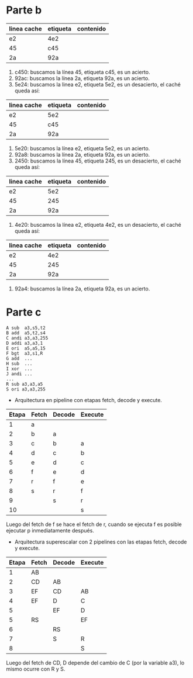 # Parte b

| linea cache | etiqueta | contenido |
|---|---|---|
| e2 | 4e2 |  |
| 45 | c45 | |
| 2a | 92a | |

1. c450: buscamos la línea 45, etiqueta c45,  es un acierto.
2. 92ac: buscamos la línea 2a, etiqueta 92a, es un acierto.
3. 5e24: buscamos la linea e2, etiqueta 5e2, es un desacierto, el caché queda así:

| linea cache | etiqueta | contenido |
|---|---|---|
| e2 | 5e2 |  |
| 45 | c45 | |
| 2a | 92a | |
1. 5e20: buscamos la línea e2, etiqueta 5e2, es un acierto.
2. 92a8: buscamos la línea 2a, etiqueta 92a, es un acierto.
3. 2450: buscamos la línea 45, etiqueta 245, es un desacierto, el caché queda así:

| linea cache | etiqueta | contenido |
|---|---|---|
| e2 | 5e2 |  |
| 45 | 245 | |
| 2a | 92a | |
1. 4e20: buscamos la línea e2, etiqueta 4e2, es un desacierto, el caché queda así:

| linea cache | etiqueta | contenido |
|---|---|---|
| e2 | 4e2 |  |
| 45 | 245 | |
| 2a | 92a | |
1. 92a4: buscamos la línea 2a, etiqueta 92a, es un acierto.
# Parte c

```
A sub  a3,s5,t2
B add  a5,t2,s4
C andi a3,a3,255
D addi a3,a3,1
E ori  a5,a5,15
F bgt  a3,s1,R
G add  ...
H sub  ...
I xor  ...
J andi ...
...
R sub a3,a3,a5
S ori a3,a3,255
```

- Arquitectura en pipeline con etapas fetch, decode y execute.

| Etapa | Fetch | Decode | Execute |
|---|---|---|---|
| 1 | a |  |  |
| 2 | b | a |  |
| 3 | c | b | a |
| 4 | d | c | b |
| 5 | e | d | c |
| 6 | f | e | d |
| 7 | r | f | e |
| 8 | s | r | f |
| 9 |   | s | r |
| 10 | | | s|

Luego del fetch de f se hace el fetch de r, cuando se ejecuta f es posible ejecutar p inmediatamente después.

- Arquitectura superescalar con 2 pipelines con las etapas fetch, decode y execute.

| Etapa | Fetch | Decode | Execute |
|---|---|---|---|  
| 1 | AB |  |  |
| 2 | CD | AB |  |
| 3 | EF | CD | AB |
| 4 |EF | D | C |
| 5 |  | EF | D |
| 5 |RS  |  | EF |
| 6 |  | RS |  |
| 7 | | S | R |
| 8 | | | S |

Luego del fetch de CD, D depende del cambio de C (por la variable a3), lo mismo ocurre con R y S.